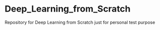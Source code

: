 # Deep_Learning_from_Scratch
Repository for Deep Learning from Scratch just for personal test purpose
